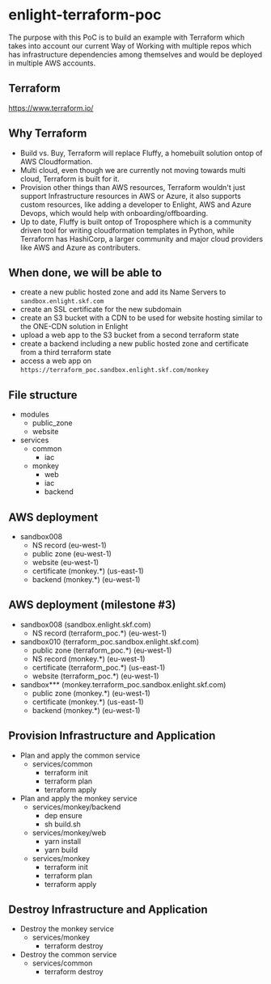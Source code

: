 # enlight-terraform-poc
The purpose with this PoC is to build an example with Terraform which takes into account our current Way of Working with multiple repos which has infrastructure dependencies among themselves and would be deployed in multiple AWS accounts.

## Terraform
https://www.terraform.io/

## Why Terraform
- Build vs. Buy, Terraform will replace Fluffy, a homebuilt solution ontop of AWS Cloudformation.
- Multi cloud, even though we are currently not moving towards multi cloud, Terraform is built for it.
- Provision other things than AWS resources, Terraform wouldn't just support Infrastructure resources in AWS or Azure, it also supports custom resources, like adding a developer to Enlight, AWS and Azure Devops, which would help with onboarding/offboarding.
- Up to date, Fluffy is built ontop of Troposphere which is a community driven tool for writing cloudformation templates in Python, while Terraform has HashiCorp, a larger community and major cloud providers like AWS and Azure as contributers.

## When done, we will be able to
- create a new public hosted zone and add its Name Servers to `sandbox.enlight.skf.com`
- create an SSL certificate for the new subdomain
- create an S3 bucket with a CDN to be used for website hosting similar to the ONE-CDN solution in Enlight
- upload a web app to the S3 bucket from a second terraform state
- create a backend including a new public hosted zone and certificate from a third terraform state
- access a web app on `https://terraform_poc.sandbox.enlight.skf.com/monkey`

## File structure
- modules
  - public_zone
  - website
- services
  - common
    - iac
  - monkey
    - web
    - iac
    - backend

## AWS deployment
- sandbox008
  - NS record (eu-west-1)
  - public zone (eu-west-1)
  - website (eu-west-1)
  - certificate (monkey.*) (us-east-1)
  - backend (monkey.*) (eu-west-1)

## AWS deployment (milestone #3)
- sandbox008 (sandbox.enlight.skf.com)
  - NS record (terraform_poc.*) (eu-west-1)
- sandbox010 (terraform_poc.sandbox.enlight.skf.com)
  - public zone (terraform_poc.*) (eu-west-1)
  - NS record (monkey.*) (eu-west-1)
  - certificate (terraform_poc.*) (us-east-1)
  - website (terraform_poc.*) (eu-west-1)
- sandbox*** (monkey.terraform_poc.sandbox.enlight.skf.com)
  - public zone (monkey.*) (eu-west-1)
  - certificate (monkey.*) (us-east-1)
  - backend (monkey.*) (eu-west-1)

## Provision Infrastructure and Application
- Plan and apply the common service
  - services/common
    - terraform init
    - terraform plan
    - terraform apply
- Plan and apply the monkey service
  - services/monkey/backend
    - dep ensure
    - sh build.sh
  - services/monkey/web
    - yarn install
    - yarn build
  - services/monkey
    - terraform init
    - terraform plan
    - terraform apply

## Destroy Infrastructure and Application
- Destroy the monkey service
  - services/monkey
    - terraform destroy
- Destroy the common service
  - services/common
    - terraform destroy
